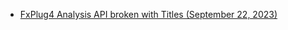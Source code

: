 - [FxPlug4 Analysis API broken with Titles (September 22, 2023)](https://github.com/CommandPost/FCPCafe/issues/257)

